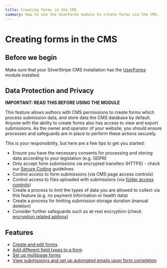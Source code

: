 ```yaml
---
title: Creating forms in the CMS
summary: How to use the UserForms module to create forms via the CMS.
---
```


# Creating forms in the CMS

## Before we begin

Make sure that your SilverStripe CMS installation has the [UserForms](https://addons.silverstripe.org/add-ons/silverstripe/userforms/) module installed.

## Data Protection and Privacy

**IMPORTANT: READ THIS BEFORE USING THE MODULE**

This feature allows authors with CMS permissions to create forms which process submission data,
and store data the CMS database by default. Anyone with the ability to create forms
also has access to view and export submissions. As the owner and operator of your website,
you should ensure processes and safeguards are in place to perform these actions securely.

This is your responsibility, but here are a few tips to get you started:

 * Ensure you have the necessary consents for processing and storing data according to your legislation (e.g. GDPR)
 * Only accept form submissions via encrypted transfers (HTTPS) - check our [Secure Coding](https://docs.silverstripe.org/en/4/developer_guides/security/secure_coding/) guidelines
 * Control access to form submissions (via CMS page access controls)
 * Control access to files uploaded with submissions (via [folder access controls](field-types.md#file-upload-field))
 * Create a process to limit the types of data you are allowed to collect via this feature (e.g. no payment information or health data)
 * Create a process for limiting submission storage duration (manual deletion)
 * Consider further safeguards such as at-rest encryption (check [encryption related addons](https://addons.silverstripe.org/add-ons?search=encrypt))

## Features

* [Create and edit forms](creating-and-editing-forms.md)
* [Add different field types to a form](field-types.md)
* [Set up multipage forms](multipage-forms.md)
* [View submissions and set up automated emails upon form completion](form-submissions.md)
